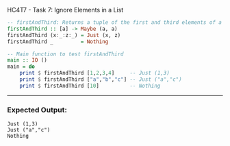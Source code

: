 HC4T7 - Task 7: Ignore Elements in a List
```haskell
-- firstAndThird: Returns a tuple of the first and third elements of a list, if they exist
firstAndThird :: [a] -> Maybe (a, a)
firstAndThird (x:_:z:_) = Just (x, z)
firstAndThird _         = Nothing

-- Main function to test firstAndThird
main :: IO ()
main = do
    print $ firstAndThird [1,2,3,4]     -- Just (1,3)
    print $ firstAndThird ["a","b","c"] -- Just ("a","c")
    print $ firstAndThird [10]          -- Nothing
```

---

### Expected Output:

```
Just (1,3)
Just ("a","c")
Nothing
```

```
```
